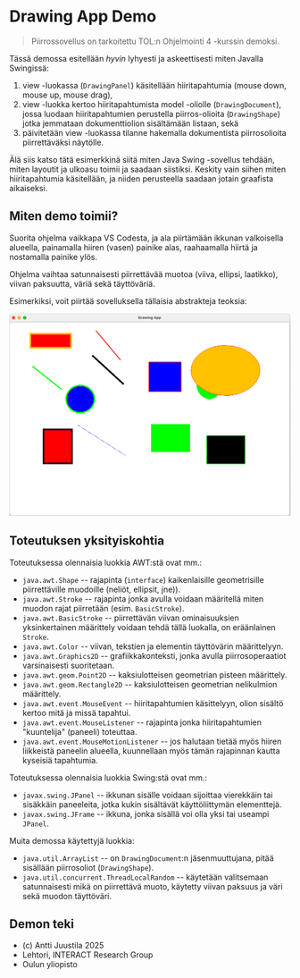 # Drawing App Demo

> Piirrossovellus on tarkoitettu TOL:n Ohjelmointi 4 -kurssin demoksi.

Tässä demossa esitellään *hyvin* lyhyesti ja askeettisesti miten Javalla Swingissä:

1. view -luokassa (`DrawingPanel`) käsitellään hiiritapahtumia (mouse down, mouse up, mouse drag),
2. view -luokka kertoo hiiritapahtumista  model -oliolle (`DrawingDocument`), jossa luodaan hiiritapahtumien perustella piirros-olioita (`DrawingShape`) jotka jemmataan dokumenttiolion sisältämään listaan, sekä
3. päivitetään view -luokassa tilanne hakemalla dokumentista piirrosolioita piirrettäväksi näytölle.

Älä siis katso tätä esimerkkinä siitä miten Java Swing -sovellus tehdään, miten layoutit ja ulkoasu toimii ja saadaan siistiksi. Keskity vain siihen miten hiiritapahtumia käsitellään, ja niiden perusteella saadaan jotain graafista aikaiseksi.

## Miten demo toimii?

Suorita ohjelma vaikkapa VS Codesta, ja ala piirtämään ikkunan valkoisella alueella, painamalla hiiren (vasen) painike alas, raahaamalla hiirtä ja nostamalla painike ylös.

Ohjelma vaihtaa satunnaisesti piirrettävää muotoa (viiva, ellipsi, laatikko), viivan paksuutta, väriä sekä täyttöväriä.

Esimerkiksi, voit piirtää sovelluksella tällaisia abstrakteja teoksia:

![Teoskynnys tuskin ylittyy](screenshot.png)

## Toteutuksen yksityiskohtia

Toteutuksessa olennaisia luokkia AWT:stä ovat mm.:

* `java.awt.Shape` -- rajapinta (`interface`) kaikenlaisille geometrisille piirrettäville muodoille (neliöt, ellipsit, jne)).
* `java.awt.Stroke` -- rajapinta jonka avulla voidaan määritellä miten muodon rajat piirretään (esim. `BasicStroke`).
* `java.awt.BasicStroke` -- piirrettävän viivan ominaisuuksien yksinkertainen määrittely voidaan tehdä tällä luokalla, on eräänlainen `Stroke`.
* `java.awt.Color` -- viivan, tekstien ja elementin täyttövärin määrittelyyn.
* `java.awt.Graphics2D` -- grafiikkakonteksti, jonka avulla piirrosoperaatiot varsinaisesti suoritetaan.
* `java.awt.geom.Point2D` -- kaksiulotteisen geometrian pisteen määrittely.
* `java.awt.geom.Rectangle2D` -- kaksiulotteisen geometrian nelikulmion määrittely.
* `java.awt.event.MouseEvent` -- hiiritapahtumien käsittelyyn, olion sisältö kertoo mitä ja missä tapahtui.
* `java.awt.event.MouseListener` -- rajapinta jonka hiiritapahtumien "kuuntelija" (paneeli) toteuttaa.
* `java.awt.event.MouseMotionListener` -- jos halutaan tietää myös hiiren liikkeistä paneelin alueella, kuunnellaan myös tämän rajapinnan kautta kyseisiä tapahtumia.

Toteutuksessa olennaisia luokkia Swing:stä ovat mm.:

* `javax.swing.JPanel` -- ikkunan sisälle voidaan sijoittaa vierekkäin tai sisäkkäin paneeleita, jotka kukin sisältävät käyttöliittymän elementtejä.
* `javax.swing.JFrame` -- ikkuna, jonka sisällä voi olla yksi tai useampi `JPanel`.

Muita demossa käytettyjä luokkia:

* `java.util.ArrayList` -- on `DrawingDocument`:n jäsenmuuttujana, pitää sisällään piirrosoliot (`DrawingShape`).
* `java.util.concurrent.ThreadLocalRandom` -- käytetään valitsemaan satunnaisesti mikä on piirrettävä muoto, käytetty viivan paksuus ja väri sekä muodon täyttöväri.

## Demon teki

* (c) Antti Juustila 2025
* Lehtori, INTERACT Research Group
* Oulun yliopisto